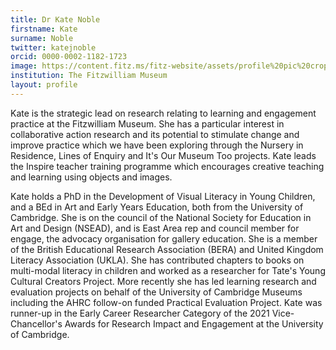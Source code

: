 ```yaml
---
title: Dr Kate Noble
firstname: Kate
surname: Noble
twitter: katejnoble
orcid: 0000-0002-1182-1723
image: https://content.fitz.ms/fitz-website/assets/profile%20pic%20crop.jpg?key=directus-large-crop
institution: The Fitzwilliam Museum
layout: profile
---
```

Kate is the strategic lead on research relating to learning and engagement practice at the Fitzwilliam
Museum. She has a particular interest in collaborative action research and its potential to stimulate
change and improve practice which we have been exploring through the Nursery in Residence, Lines of Enquiry
and It's Our Museum Too projects. Kate leads the Inspire teacher training programme which encourages creative
teaching and learning using objects and images.

Kate holds a PhD in the Development of Visual Literacy in Young Children, and a BEd in Art and Early Years
Education, both from the University of Cambridge. She is on the council of the National Society for
Education in Art and Design (NSEAD), and is East Area rep and council member for engage, the advocacy
organisation for gallery education. She is a member of the British Educational Research Association (BERA)
and United Kingdom Literacy Association (UKLA). She has contributed chapters to books on multi-modal
literacy in children and worked as a researcher for Tate's Young Cultural Creators Project. More recently
she has led learning research and evaluation projects on behalf of the University of Cambridge Museums including
the AHRC follow-on funded Practical Evaluation Project. Kate was runner-up in the Early Career Researcher Category
of the 2021 Vice-Chancellor's Awards for Research Impact and Engagement at the University of Cambridge.
